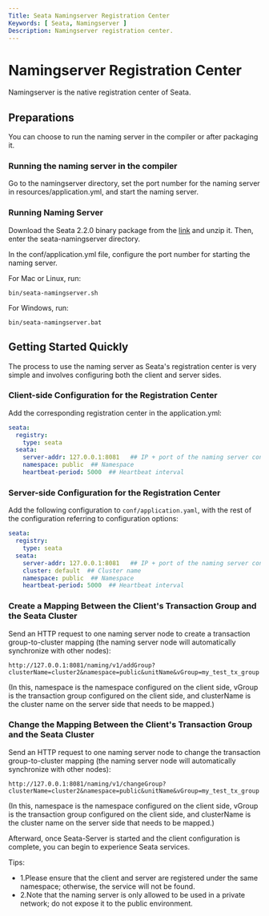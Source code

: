 ```yaml
---
Title: Seata Namingserver Registration Center
Keywords: [ Seata, Namingserver ]
Description: Namingserver registration center.
---
```



# Namingserver Registration Center
Namingserver is the native registration center of Seata.

## Preparations
You can choose to run the naming server in the compiler or after packaging it.

### Running the naming server in the compiler
Go to the namingserver directory, set the port number for the naming server in resources/application.yml, and start the naming server.

### Running Naming Server
Download the Seata 2.2.0 binary package from the [link](https://seata.apache.org/unversioned/download/seata-server/) and unzip it. Then, enter the seata-namingserver directory.

In the conf/application.yml file, configure the port number for starting the naming server.

For Mac or Linux, run:

```shell
bin/seata-namingserver.sh
```
For Windows, run:

```shell
bin/seata-namingserver.bat
```

## Getting Started Quickly
The process to use the naming server as Seata's registration center is very simple and involves configuring both the client and server sides.

### Client-side Configuration for the Registration Center
Add the corresponding registration center in the application.yml:

```yaml
seata:
  registry:
    type: seata
  seata:
    server-addr: 127.0.0.1:8081   ## IP + port of the naming server configured in the first step. Use commas to separate multiple naming server nodes.
    namespace: public  ## Namespace
    heartbeat-period: 5000  ## Heartbeat interval
```
### Server-side Configuration for the Registration Center
Add the following configuration to `conf/application.yaml`, with the rest of the configuration referring to configuration options:

```yaml
seata:
  registry:
    type: seata
  seata:
    server-addr: 127.0.0.1:8081   ## IP + port of the naming server configured in the first step. Use commas to separate multiple naming server nodes.
    cluster: default  ## Cluster name
    namespace: public  ## Namespace
    heartbeat-period: 5000  ## Heartbeat interval
```
### Create a Mapping Between the Client's Transaction Group and the Seata Cluster
Send an HTTP request to one naming server node to create a transaction group-to-cluster mapping (the naming server node will automatically synchronize with other nodes):

```shell
http://127.0.0.1:8081/naming/v1/addGroup?clusterName=cluster2&namespace=public&unitName&vGroup=my_test_tx_group
```
(In this, namespace is the namespace configured on the client side, vGroup is the transaction group configured on the client side, and clusterName is the cluster name on the server side that needs to be mapped.)


### Change the Mapping Between the Client's Transaction Group and the Seata Cluster
Send an HTTP request to one naming server node to change the transaction group-to-cluster mapping (the naming server node will automatically synchronize with other nodes):

```shell
http://127.0.0.1:8081/naming/v1/changeGroup?clusterName=cluster2&namespace=public&unitName&vGroup=my_test_tx_group
```
(In this, namespace is the namespace configured on the client side, vGroup is the transaction group configured on the client side, and clusterName is the cluster name on the server side that needs to be mapped.)

Afterward, once Seata-Server is started and the client configuration is complete, you can begin to experience Seata services.

Tips:
- 1.Please ensure that the client and server are registered under the same namespace; otherwise, the service will not be found.
- 2.Note that the naming server is only allowed to be used in a private network; do not expose it to the public environment.
